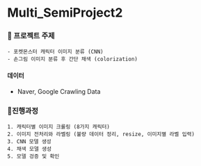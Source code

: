 # Multi_SemiProject2

### 🐤 프로젝트 주제

    - 포켓몬스터 캐릭터 이미지 분류 (CNN)
    - 손그림 이미지 분류 후 간단 채색 (colorization)
    
#### 데이터
- Naver, Google Crawling Data
    
### 🐤진행과정
    1. 캐릭터별 이미지 크롤링 (8가지 캐릭터)
    2. 이미지 전처리와 라벨링 (불량 데이터 정리, resize, 이미지별 라벨 입력)
    3. CNN 모델 생성
    4. 채색 모델 생성
    5. 모델 겅증 및 확인
